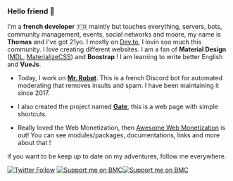 ### Hello friend 👋

I'm a **french developer** :fr: maintly but touches everything, servers, bots, community management, events, social networks and moore, my name is **Thomas** and I've got 21yo. I mostly on [Dev.to](https://dev.to/thomasbnt), I lovin soo much this community. I love creating different websites. I am a fan of **Material Design** ([MDL](https://getmdl.io/), [MaterializeCSS](https://materializecss.com/)) and **Boostrap** ! I am learning to write better English and **VueJs**.

- Today, I work on **[Mr. Robøt](https://mrrobot.app/)**. This is a french Discord bot for automated moderating that removes insults and spam. I have been maintaining it since 2017.

- I also created the project named **[Gate](https://gate.thomasbnt.fr/)**, this is a web page with simple shortcuts. 

- Really loved the Web Monetization, then [Awesome Web Monetization](https://github.com/thomasbnt/awesome-web-monetization) is out! You can see modules/packages, documentations, links and more about that !

if you want to be keep up to date on my adventures, follow me everywhere.

[![Twitter Follow](https://img.shields.io/twitter/follow/Thomasbnt_?color=%231DA1F2&label=Follow%20me&logo=Twitter&style=for-the-badge)](https://twitter.com/Thomasbnt_) [![Support me on BMC](https://img.shields.io/badge/Follow%20me%20on-DEV-black?style=for-the-badge)](https://dev.to/thomasbnt)[![Support me on BMC](https://img.shields.io/badge/Support%20me-☕-orange.svg?style=for-the-badge)](https://www.buymeacoffee.com/thomasbnt)



